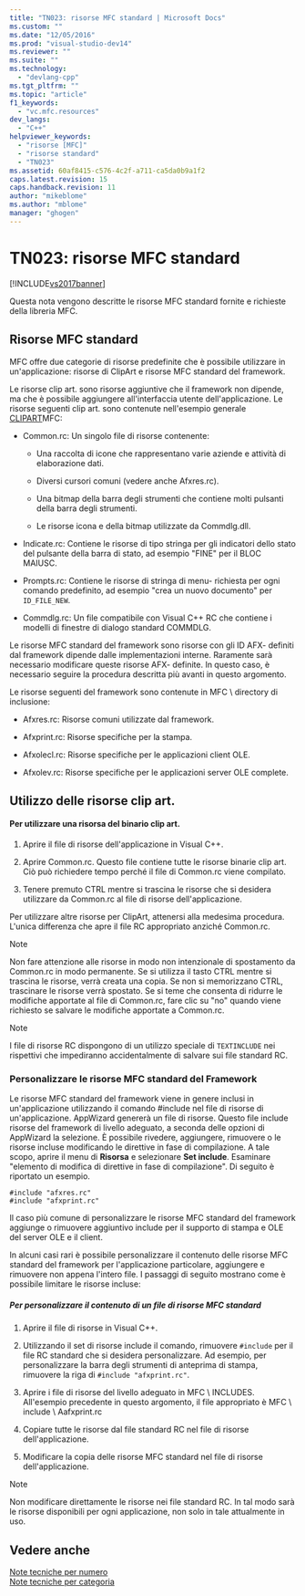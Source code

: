 ```yaml
---
title: "TN023: risorse MFC standard | Microsoft Docs"
ms.custom: ""
ms.date: "12/05/2016"
ms.prod: "visual-studio-dev14"
ms.reviewer: ""
ms.suite: ""
ms.technology: 
  - "devlang-cpp"
ms.tgt_pltfrm: ""
ms.topic: "article"
f1_keywords: 
  - "vc.mfc.resources"
dev_langs: 
  - "C++"
helpviewer_keywords: 
  - "risorse [MFC]"
  - "risorse standard"
  - "TN023"
ms.assetid: 60af8415-c576-4c2f-a711-ca5da0b9a1f2
caps.latest.revision: 15
caps.handback.revision: 11
author: "mikeblome"
ms.author: "mblome"
manager: "ghogen"
---
```

# TN023: risorse MFC standard
[!INCLUDE[vs2017banner](../assembler/inline/includes/vs2017banner.md)]

Questa nota vengono descritte le risorse MFC standard fornite e richieste della libreria MFC.  
  
## Risorse MFC standard  
 MFC offre due categorie di risorse predefinite che è possibile utilizzare in un'applicazione: risorse di ClipArt e risorse MFC standard del framework.  
  
 Le risorse clip art. sono risorse aggiuntive che il framework non dipende, ma che è possibile aggiungere all'interfaccia utente dell'applicazione.  Le risorse seguenti clip art. sono contenute nell'esempio generale [CLIPART](../top/visual-cpp-samples.md)MFC:  
  
-   Common.rc: Un singolo file di risorse contenente:  
  
    -   Una raccolta di icone che rappresentano varie aziende e attività di elaborazione dati.  
  
    -   Diversi cursori comuni \(vedere anche Afxres.rc\).  
  
    -   Una bitmap della barra degli strumenti che contiene molti pulsanti della barra degli strumenti.  
  
    -   Le risorse icona e della bitmap utilizzate da Commdlg.dll.  
  
-   Indicate.rc: Contiene le risorse di tipo stringa per gli indicatori dello stato del pulsante della barra di stato, ad esempio "FINE" per il BLOC MAIUSC.  
  
-   Prompts.rc: Contiene le risorse di stringa di menu\- richiesta per ogni comando predefinito, ad esempio "crea un nuovo documento" per `ID_FILE_NEW`.  
  
-   Commdlg.rc: Un file compatibile con Visual C\+\+ RC che contiene i modelli di finestre di dialogo standard COMMDLG.  
  
 Le risorse MFC standard del framework sono risorse con gli ID AFX\- definiti dal framework dipende dalle implementazioni interne.  Raramente sarà necessario modificare queste risorse AFX\- definite.  In questo caso, è necessario seguire la procedura descritta più avanti in questo argomento.  
  
 Le risorse seguenti del framework sono contenute in MFC \\ directory di inclusione:  
  
-   Afxres.rc: Risorse comuni utilizzate dal framework.  
  
-   Afxprint.rc: Risorse specifiche per la stampa.  
  
-   Afxolecl.rc: Risorse specifiche per le applicazioni client OLE.  
  
-   Afxolev.rc: Risorse specifiche per le applicazioni server OLE complete.  
  
## Utilizzo delle risorse clip art.  
  
#### Per utilizzare una risorsa del binario clip art.  
  
1.  Aprire il file di risorse dell'applicazione in Visual C\+\+.  
  
2.  Aprire Common.rc.  Questo file contiene tutte le risorse binarie clip art.  Ciò può richiedere tempo perché il file di Common.rc viene compilato.  
  
3.  Tenere premuto CTRL mentre si trascina le risorse che si desidera utilizzare da Common.rc al file di risorse dell'applicazione.  
  
 Per utilizzare altre risorse per ClipArt, attenersi alla medesima procedura.  L'unica differenza che apre il file RC appropriato anziché Common.rc.  
  
> [!NOTE]
>  Non fare attenzione alle risorse in modo non intenzionale di spostamento da Common.rc in modo permanente.  Se si utilizza il tasto CTRL mentre si trascina le risorse, verrà creata una copia.  Se non si memorizzano CTRL, trascinare le risorse verrà spostato.  Se si teme che consenta di ridurre le modifiche apportate al file di Common.rc, fare clic su "no" quando viene richiesto se salvare le modifiche apportate a Common.rc.  
  
> [!NOTE]
>  I file di risorse RC dispongono di un utilizzo speciale di `TEXTINCLUDE` nei rispettivi che impediranno accidentalmente di salvare sui file standard RC.  
  
### Personalizzare le risorse MFC standard del Framework  
 Le risorse MFC standard del framework viene in genere inclusi in un'applicazione utilizzando il comando \#include nel file di risorse di un'applicazione.  AppWizard genererà un file di risorse.  Questo file include risorse del framework di livello adeguato, a seconda delle opzioni di AppWizard la selezione.  È possibile rivedere, aggiungere, rimuovere o le risorse incluse modificando le direttive in fase di compilazione.  A tale scopo, aprire il menu di **Risorsa** e selezionare **Set include**.  Esaminare "elemento di modifica di direttive in fase di compilazione".  Di seguito è riportato un esempio.  
  
```  
#include "afxres.rc"  
#include "afxprint.rc"  
```  
  
 Il caso più comune di personalizzare le risorse MFC standard del framework aggiunge o rimuovere aggiuntivo include per il supporto di stampa e OLE del server OLE e il client.  
  
 In alcuni casi rari è possibile personalizzare il contenuto delle risorse MFC standard del framework per l'applicazione particolare, aggiungere e rimuovere non appena l'intero file.  I passaggi di seguito mostrano come è possibile limitare le risorse incluse:  
  
##### Per personalizzare il contenuto di un file di risorse MFC standard  
  
1.  Aprire il file di risorse in Visual C\+\+.  
  
2.  Utilizzando il set di risorse include il comando, rimuovere `#include` per il file RC standard che si desidera personalizzare.  Ad esempio, per personalizzare la barra degli strumenti di anteprima di stampa, rimuovere la riga di `#include "afxprint.rc"`.  
  
3.  Aprire i file di risorse del livello adeguato in MFC \\ INCLUDES.  All'esempio precedente in questo argomento, il file appropriato è MFC \\ include \\ Aafxprint.rc  
  
4.  Copiare tutte le risorse dal file standard RC nel file di risorse dell'applicazione.  
  
5.  Modificare la copia delle risorse MFC standard nel file di risorse dell'applicazione.  
  
> [!NOTE]
>  Non modificare direttamente le risorse nei file standard RC.  In tal modo sarà le risorse disponibili per ogni applicazione, non solo in tale attualmente in uso.  
  
## Vedere anche  
 [Note tecniche per numero](../mfc/technical-notes-by-number.md)   
 [Note tecniche per categoria](../mfc/technical-notes-by-category.md)
